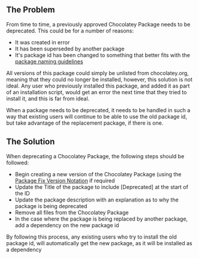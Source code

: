 ## The Problem
From time to time, a previously approved Chocolatey Package needs to be deprecated.  This could be for a number of reasons:

* It was created in error
* It has been superseded by another package
* It's package id has been changed to something that better fits with the [package naming guidelines](https://github.com/chocolatey/chocolatey/wiki/CreatePackages#naming-your-package)

All versions of this package could simply be unlisted from chocolatey.org, meaning that they could no longer be installed, however, this solution is not ideal.  Any user who previously installed this package, and added it as part of an installation script, would get an error the next time that they tried to install it, and this is far from ideal.

When a package needs to be deprecated, it needs to be handled in such a way that existing users will continue to be able to use the old package id, but take advantage of the replacement package, if there is one.

## The Solution
When deprecating a Chocolatey Package, the following steps should be followed:

* Begin creating a new version of the Chocolatey Package (using the [Package Fix Version Notation](https://github.com/chocolatey/chocolatey/wiki/CreatePackages#package-fix-version-notation) if required
* Update the Title of the package to include [Deprecated] at the start of the ID
* Update the package description with an explanation as to why the package is being deprecated
* Remove all files from the Chocolatey Package
* In the case where the package is being replaced by another package, add a dependency on the new package id

By following this process, any existing users who try to install the old package id, will automatically get the new package, as it will be installed as a dependency